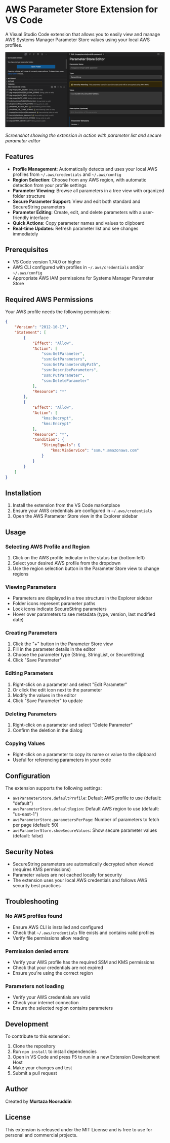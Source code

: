 # AWS Parameter Store Extension for VS Code

A Visual Studio Code extension that allows you to easily view and manage AWS Systems Manager Parameter Store values using your local AWS profiles.

![AWS Parameter Store Extension Screenshot](screenshot1.png)

*Screenshot showing the extension in action with parameter list and secure parameter editor*

## Features

- **Profile Management**: Automatically detects and uses your local AWS profiles from `~/.aws/credentials` and `~/.aws/config`
- **Region Selection**: Choose from any AWS region, with automatic detection from your profile settings
- **Parameter Viewing**: Browse all parameters in a tree view with organized folder structure
- **Secure Parameter Support**: View and edit both standard and SecureString parameters
- **Parameter Editing**: Create, edit, and delete parameters with a user-friendly interface
- **Quick Actions**: Copy parameter names and values to clipboard
- **Real-time Updates**: Refresh parameter list and see changes immediately

## Prerequisites

- VS Code version 1.74.0 or higher
- AWS CLI configured with profiles in `~/.aws/credentials` and/or `~/.aws/config`
- Appropriate AWS IAM permissions for Systems Manager Parameter Store

## Required AWS Permissions

Your AWS profile needs the following permissions:

```json
{
    "Version": "2012-10-17",
    "Statement": [
        {
            "Effect": "Allow",
            "Action": [
                "ssm:GetParameter",
                "ssm:GetParameters",
                "ssm:GetParametersByPath",
                "ssm:DescribeParameters",
                "ssm:PutParameter",
                "ssm:DeleteParameter"
            ],
            "Resource": "*"
        },
        {
            "Effect": "Allow",
            "Action": [
                "kms:Decrypt",
                "kms:Encrypt"
            ],
            "Resource": "*",
            "Condition": {
                "StringEquals": {
                    "kms:ViaService": "ssm.*.amazonaws.com"
                }
            }
        }
    ]
}
```

## Installation

1. Install the extension from the VS Code marketplace
2. Ensure your AWS credentials are configured in `~/.aws/credentials`
3. Open the AWS Parameter Store view in the Explorer sidebar

## Usage

### Selecting AWS Profile and Region

1. Click on the AWS profile indicator in the status bar (bottom left)
2. Select your desired AWS profile from the dropdown
3. Use the region selection button in the Parameter Store view to change regions

### Viewing Parameters

- Parameters are displayed in a tree structure in the Explorer sidebar
- Folder icons represent parameter paths
- Lock icons indicate SecureString parameters
- Hover over parameters to see metadata (type, version, last modified date)

### Creating Parameters

1. Click the "+" button in the Parameter Store view
2. Fill in the parameter details in the editor
3. Choose the parameter type (String, StringList, or SecureString)
4. Click "Save Parameter"

### Editing Parameters

1. Right-click on a parameter and select "Edit Parameter"
2. Or click the edit icon next to the parameter
3. Modify the values in the editor
4. Click "Save Parameter" to update

### Deleting Parameters

1. Right-click on a parameter and select "Delete Parameter"
2. Confirm the deletion in the dialog

### Copying Values

- Right-click on a parameter to copy its name or value to the clipboard
- Useful for referencing parameters in your code

## Configuration

The extension supports the following settings:

- `awsParameterStore.defaultProfile`: Default AWS profile to use (default: "default")
- `awsParameterStore.defaultRegion`: Default AWS region to use (default: "us-east-1")
- `awsParameterStore.parametersPerPage`: Number of parameters to fetch per page (default: 50)
- `awsParameterStore.showSecureValues`: Show secure parameter values (default: false)

## Security Notes

- SecureString parameters are automatically decrypted when viewed (requires KMS permissions)
- Parameter values are not cached locally for security
- The extension uses your local AWS credentials and follows AWS security best practices

## Troubleshooting

### No AWS profiles found
- Ensure AWS CLI is installed and configured
- Check that `~/.aws/credentials` file exists and contains valid profiles
- Verify file permissions allow reading

### Permission denied errors
- Verify your AWS profile has the required SSM and KMS permissions
- Check that your credentials are not expired
- Ensure you're using the correct region

### Parameters not loading
- Verify your AWS credentials are valid
- Check your internet connection
- Ensure the selected region contains parameters

## Development

To contribute to this extension:

1. Clone the repository
2. Run `npm install` to install dependencies
3. Open in VS Code and press F5 to run in a new Extension Development Host
4. Make your changes and test
5. Submit a pull request

## Author

Created by **Murtaza Nooruddin**

## License

This extension is released under the MIT License and is free to use for personal and commercial projects.

